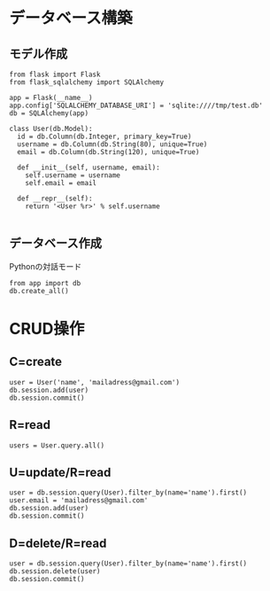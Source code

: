# データベース構築
## モデル作成
```
from flask import Flask
from flask_sqlalchemy import SQLAlchemy

app = Flask(__name__)
app.config['SQLALCHEMY_DATABASE_URI'] = 'sqlite:////tmp/test.db'
db = SQLAlchemy(app)

class User(db.Model):
  id = db.Column(db.Integer, primary_key=True)
  username = db.Column(db.String(80), unique=True)
  email = db.Column(db.String(120), unique=True)
  
  def __init__(self, username, email):
    self.username = username
    self.email = email
    
  def __repr__(self):
    return '<User %r>' % self.username
    
```
## データベース作成
Pythonの対話モード
```
from app import db
db.create_all()
```
# CRUD操作
## C=create
```
user = User('name', 'mailadress@gmail.com')
db.session.add(user)
db.session.commit()
```
## R=read
```
users = User.query.all()
```
## U=update/R=read
```
user = db.session.query(User).filter_by(name='name').first()
user.email = 'mailadress@gmail.com'
db.session.add(user)
db.session.commit()
```
## D=delete/R=read
```
user = db.session.query(User).filter_by(name='name').first()
db.session.delete(user)
db.session.commit()
```
